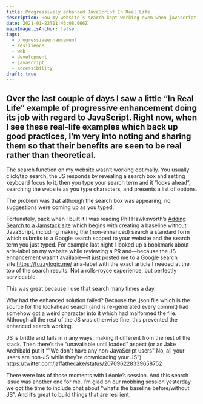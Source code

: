 ```yaml
---
title: Progressively enhanced JavaScript In Real Life
description: How my website’s search kept working even when javascript had failed
date: 2021-01-22T11:46:08.066Z
mainImage.isAnchor: false
tags:
  - progressiveenhancement
  - resilience
  - web
  - development
  - javascript
  - accessibility
draft: true
---
```

Over the last couple of days I saw a little “In Real Life” example of progressive enhancement doing its job with regard to JavaScript. Right now, when I see these real-life examples which back up good practices,  I’m very into noting and sharing them so that their benefits are seen to be real rather than theoretical.
---

The search function on my website wasn’t working optimally. You usually click/tap search, the JS responds by revealing a search box and setting keyboard focus to it, then you type your search term and it “looks ahead”, searching the website as you type characters, and presents a list of options.

The problem was that although the search box was appearing, no suggestions were coming up as you typed.

Fortunately, back when I built it I was reading Phil Hawksworth’s [Adding Search to a Jamstack site](https://www.hawksworx.com/blog/adding-search-to-a-jamstack-site/) which begins with creating a baseline without JavaScript, including making the (non-enhanced) search a standard form which submits to a Google search scoped to your website and the search term you just typed. For example last night I looked up a bookmark about aria-label on my website while reviewing a PR and—because the JS enhancement wasn’t available—it just posted me to a Google search site:https://fuzzylogic.me/ aria-label with the exact article I needed at the top of the search results. Not a rolls-royce experience, but perfectly serviceable.

This was great because I use that search many times a day.

Why had the enhanced solution failed? Because the .json file which is the source for the lookahead search (and is re-generated every commit) had somehow got a weird character into it which had malformed the file. Although all the rest of the JS was otherwise fine, this prevented the enhanced search working.

JS is brittle and fails in many ways, making it different from the rest of the stack. Then there’s the “unavailable until loaded” aspect (or as Jake Archibald put it “"We don't have any non-JavaScript users" No, all your users are non-JS while they're downloading your JS”). https://twitter.com/jaffathecake/status/207096228339658752

There were lots of those moments with Léonie’s session. And this search issue was another one for me. I’m glad on our mobbing session yesterday we got the time to include chat about “what’s the baseline before/without JS”. And it’s great to build things that are resilient.